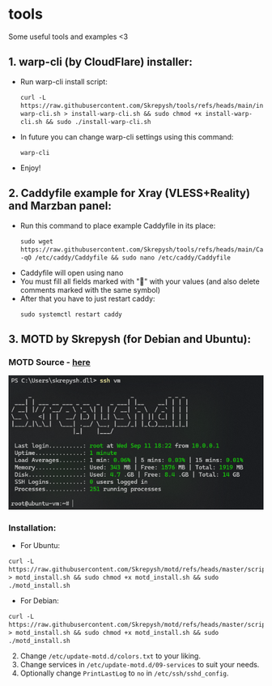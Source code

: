 # tools
Some useful tools and examples &lt;3
## 1. warp-cli (by CloudFlare) installer:
   - Run warp-cli install script:
     ```
     curl -L https://raw.githubusercontent.com/Skrepysh/tools/refs/heads/main/install-warp-cli.sh > install-warp-cli.sh && sudo chmod +x install-warp-cli.sh && sudo ./install-warp-cli.sh
     ```
   - In future you can change warp-cli settings using this command:
     ```
     warp-cli
     ```
   - Enjoy!
## 2. Caddyfile example for Xray (VLESS+Reality) and Marzban panel:
   - Run this command to place example Caddyfile in its place:
     ```
     sudo wget https://raw.githubusercontent.com/Skrepysh/tools/refs/heads/main/Caddyfile -qO /etc/caddy/Caddyfile && sudo nano /etc/caddy/Caddyfile
     ```
   - Caddyfile will open using nano
   - You must fill all fields marked with "🚨" with your values (and also delete comments marked with the same symbol)
   - After that you have to just restart caddy:
     ```
     sudo systemctl restart caddy
     ```
## 3. MOTD by Skrepysh (for Debian and Ubuntu):
   ### MOTD Source - [here](https://github.com/Skrepysh/motd)
   ![MOTD-Screenshot](https://github.com/Skrepysh/motd/blob/master/screenshot.png?raw=true)
   ### Installation: 
   - For Ubuntu:
   ```
   curl -L https://raw.githubusercontent.com/Skrepysh/motd/refs/heads/master/scripts/ubuntu.sh > motd_install.sh && sudo chmod +x motd_install.sh && sudo ./motd_install.sh
   ```
   - For Debian:
   ```
   curl -L https://raw.githubusercontent.com/Skrepysh/motd/refs/heads/master/scripts/debian.sh > motd_install.sh && sudo chmod +x motd_install.sh && sudo ./motd_install.sh
   ```
   2. Change `/etc/update-motd.d/colors.txt` to your liking.
   3. Change services in `/etc/update-motd.d/09-services` to suit your needs.
   4. Optionally change `PrintLastLog` to `no` in `/etc/ssh/sshd_config`.

